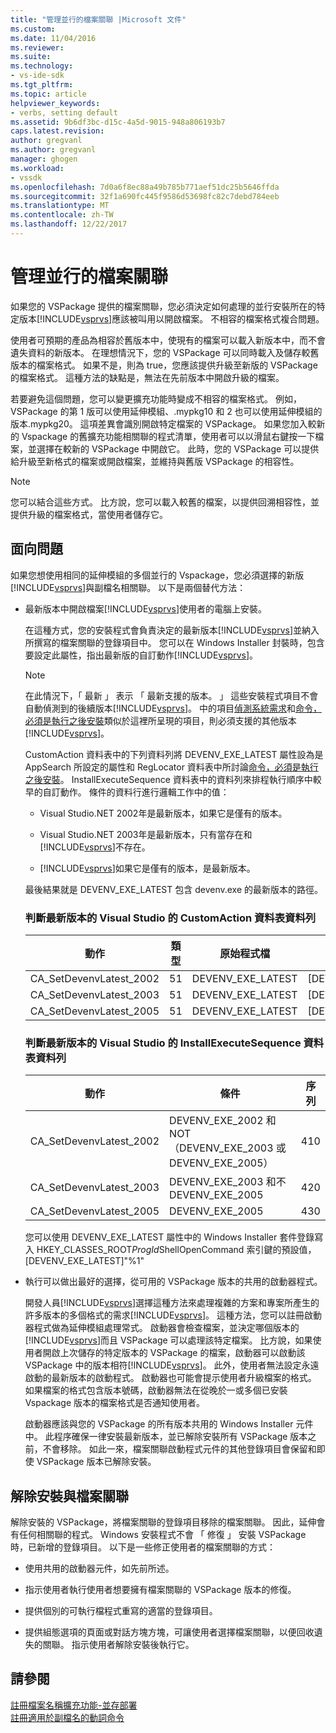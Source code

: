 ```yaml
---
title: "管理並行的檔案關聯 |Microsoft 文件"
ms.custom: 
ms.date: 11/04/2016
ms.reviewer: 
ms.suite: 
ms.technology:
- vs-ide-sdk
ms.tgt_pltfrm: 
ms.topic: article
helpviewer_keywords:
- verbs, setting default
ms.assetid: 9b6df3bc-d15c-4a5d-9015-948a806193b7
caps.latest.revision: 
author: gregvanl
ms.author: gregvanl
manager: ghogen
ms.workload:
- vssdk
ms.openlocfilehash: 7d0a6f8ec88a49b785b771aef51dc25b5646ffda
ms.sourcegitcommit: 32f1a690fc445f9586d53698fc82c7debd784eeb
ms.translationtype: MT
ms.contentlocale: zh-TW
ms.lasthandoff: 12/22/2017
---
```

# <a name="managing-side-by-side-file-associations"></a>管理並行的檔案關聯
如果您的 VSPackage 提供的檔案關聯，您必須決定如何處理的並行安裝所在的特定版本[!INCLUDE[vsprvs](../code-quality/includes/vsprvs_md.md)]應該被叫用以開啟檔案。 不相容的檔案格式複合問題。  
  
 使用者可預期的產品為相容於舊版本中，使現有的檔案可以載入新版本中，而不會遺失資料的新版本。 在理想情況下，您的 VSPackage 可以同時載入及儲存較舊版本的檔案格式。 如果不是，則為 true，您應該提供升級至新版的 VSPackage 的檔案格式。 這種方法的缺點是，無法在先前版本中開啟升級的檔案。  
  
 若要避免這個問題，您可以變更擴充功能時變成不相容的檔案格式。 例如，VSPackage 的第 1 版可以使用延伸模組、.mypkg10 和 2 也可以使用延伸模組的版本.mypkg20。 這項差異會識別開啟特定檔案的 VSPackage。 如果您加入較新的 Vspackage 的舊擴充功能相關聯的程式清單，使用者可以以滑鼠右鍵按一下檔案，並選擇在較新的 VSPackage 中開啟它。 此時，您的 VSPackage 可以提供給升級至新格式的檔案或開啟檔案，並維持與舊版 VSPackage 的相容性。  
  
> [!NOTE]
>  您可以結合這些方式。 比方說，您可以載入較舊的檔案，以提供回溯相容性，並提供升級的檔案格式，當使用者儲存它。  
  
## <a name="facing-the-problem"></a>面向問題  
 如果您想使用相同的延伸模組的多個並行的 Vspackage，您必須選擇的新版[!INCLUDE[vsprvs](../code-quality/includes/vsprvs_md.md)]與副檔名相關聯。 以下是兩個替代方法：  
  
-   最新版本中開啟檔案[!INCLUDE[vsprvs](../code-quality/includes/vsprvs_md.md)]使用者的電腦上安裝。  
  
     在這種方式，您的安裝程式會負責決定的最新版本[!INCLUDE[vsprvs](../code-quality/includes/vsprvs_md.md)]並納入所撰寫的檔案關聯的登錄項目中。 您可以在 Windows Installer 封裝時，包含要設定此屬性，指出最新版的自訂動作[!INCLUDE[vsprvs](../code-quality/includes/vsprvs_md.md)]。  
  
    > [!NOTE]
    >  在此情況下，「 最新 」 表示 「 最新支援的版本。 」 這些安裝程式項目不會自動偵測到的後續版本[!INCLUDE[vsprvs](../code-quality/includes/vsprvs_md.md)]。 中的項目[偵測系統需求](../extensibility/internals/detecting-system-requirements.md)和[命令，必須是執行之後安裝](../extensibility/internals/commands-that-must-be-run-after-installation.md)類似於這裡所呈現的項目，則必須支援的其他版本[!INCLUDE[vsprvs](../code-quality/includes/vsprvs_md.md)]。  
  
     CustomAction 資料表中的下列資料列將 DEVENV_EXE_LATEST 屬性設為是 AppSearch 所設定的屬性和 RegLocator 資料表中所討論[命令，必須是執行之後安裝](../extensibility/internals/commands-that-must-be-run-after-installation.md)。 InstallExecuteSequence 資料表中的資料列來排程執行順序中較早的自訂動作。 條件的資料行進行邏輯工作中的值：  
  
    -   Visual Studio.NET 2002年是最新版本，如果它是僅有的版本。  
  
    -   Visual Studio.NET 2003年是最新版本，只有當存在和[!INCLUDE[vsprvs](../code-quality/includes/vsprvs_md.md)]不存在。  
  
    -   [!INCLUDE[vsprvs](../code-quality/includes/vsprvs_md.md)]如果它是僅有的版本，是最新版本。  
  
     最後結果就是 DEVENV_EXE_LATEST 包含 devenv.exe 的最新版本的路徑。  
  
    ### <a name="customaction-table-rows-that-determine-the-latest-version-of-visual-studio"></a>判斷最新版本的 Visual Studio 的 CustomAction 資料表資料列  
  
    |動作|類型|原始程式檔|目標|  
    |------------|----------|------------|------------|  
    |CA_SetDevenvLatest_2002|51|DEVENV_EXE_LATEST|[DEVENV_EXE_2002]|  
    |CA_SetDevenvLatest_2003|51|DEVENV_EXE_LATEST|[DEVENV_EXE_2003]|  
    |CA_SetDevenvLatest_2005|51|DEVENV_EXE_LATEST|[DEVENV_EXE_2005]|  
  
    ### <a name="installexecutesequence-table-rows-that-determine-the-latest-version-of-visual-studio"></a>判斷最新版本的 Visual Studio 的 InstallExecuteSequence 資料表資料列  
  
    |動作|條件|序列|  
    |------------|---------------|--------------|  
    |CA_SetDevenvLatest_2002|DEVENV_EXE_2002 和 NOT （DEVENV_EXE_2003 或 DEVENV_EXE_2005）|410|  
    |CA_SetDevenvLatest_2003|DEVENV_EXE_2003 和不 DEVENV_EXE_2005|420|  
    |CA_SetDevenvLatest_2005|DEVENV_EXE_2005|430|  
  
     您可以使用 DEVENV_EXE_LATEST 屬性中的 Windows Installer 套件登錄寫入 HKEY_CLASSES_ROOT*ProgId*ShellOpenCommand 索引鍵的預設值，[DEVENV_EXE_LATEST]"%1"  
  
-   執行可以做出最好的選擇，從可用的 VSPackage 版本的共用的啟動器程式。  
  
     開發人員[!INCLUDE[vsprvs](../code-quality/includes/vsprvs_md.md)]選擇這種方法來處理複雜的方案和專案所產生的許多版本的多個格式的需求[!INCLUDE[vsprvs](../code-quality/includes/vsprvs_md.md)]。 這種方法，您可以註冊啟動器程式做為延伸模組處理常式。 啟動器會檢查檔案，並決定哪個版本的[!INCLUDE[vsprvs](../code-quality/includes/vsprvs_md.md)]而且 VSPackage 可以處理該特定檔案。 比方說，如果使用者開啟上次儲存的特定版本的 VSPackage 的檔案，啟動器可以啟動該 VSPackage 中的版本相符[!INCLUDE[vsprvs](../code-quality/includes/vsprvs_md.md)]。 此外，使用者無法設定永遠啟動的最新版本的啟動程式。 啟動器也可能會提示使用者升級檔案的格式。 如果檔案的格式包含版本號碼，啟動器無法在從晚於一或多個已安裝 Vspackage 版本的檔案格式是否通知使用者。  
  
     啟動器應該與您的 VSPackage 的所有版本共用的 Windows Installer 元件中。 此程序確保一律安裝最新版本，並已解除安裝所有 VSPackage 版本之前，不會移除。 如此一來，檔案關聯啟動程式元件的其他登錄項目會保留和即使 VSPackage 版本已解除安裝。  
  
## <a name="uninstall-and-file-associations"></a>解除安裝與檔案關聯  
 解除安裝的 VSPackage，將檔案關聯的登錄項目移除的檔案關聯。 因此，延伸會有任何相關聯的程式。 Windows 安裝程式不會 「 修復 」 安裝 VSPackage 時，已新增的登錄項目。 以下是一些修正使用者的檔案關聯的方式：  
  
-   使用共用的啟動器元件，如先前所述。  
  
-   指示使用者執行使用者想要擁有檔案關聯的 VSPackage 版本的修復。  
  
-   提供個別的可執行檔程式重寫的適當的登錄項目。  
  
-   提供組態選項的頁面或對話方塊方塊，可讓使用者選擇檔案關聯，以便回收遺失的關聯。 指示使用者解除安裝後執行它。  
  
## <a name="see-also"></a>請參閱  
 [註冊檔案名稱擴充功能-並存部署](../extensibility/registering-file-name-extensions-for-side-by-side-deployments.md)   
 [註冊適用於副檔名的動詞命令](../extensibility/registering-verbs-for-file-name-extensions.md)